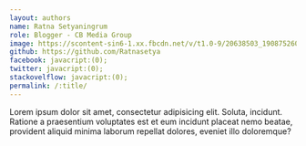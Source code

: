 ```yaml
---
layout: authors
name: Ratna Setyaningrum
role: Blogger - CB Media Group
image: https://scontent-sin6-1.xx.fbcdn.net/v/t1.0-9/20638503_1908752602725762_1445022333461586069_n.jpg?oh=9fe07fcf9eed549c7b27d5b13d4d9c48&oe=5A5CC5F0
github: https://github.com/Ratnasetya
facebook: javacript:(0);
twitter: javacript:(0);
stackovelflow: javacript:(0);
permalink: /:title/
---
```


Lorem ipsum dolor sit amet, consectetur adipisicing elit. Soluta, incidunt. Ratione a praesentium voluptates est et eum incidunt placeat nemo beatae, provident aliquid minima laborum repellat dolores, eveniet illo doloremque?